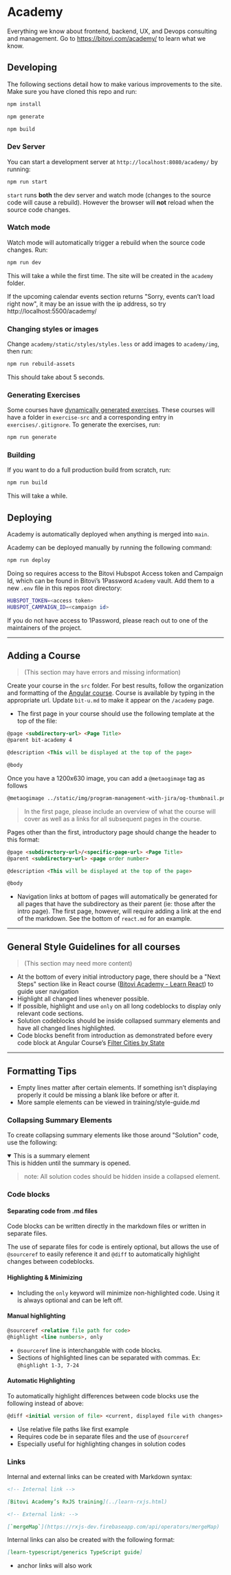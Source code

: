 # Academy

Everything we know about frontend, backend, UX, and Devops consulting and management. Go to https://bitovi.com/academy/ to learn what we know.

## Developing

The following sections detail how to make various improvements to the site. Make sure you have cloned this repo and run:

```sh
npm install
```

```sh
npm generate
```

```sh
npm build
```

### Dev Server

You can start a development server at `http://localhost:8080/academy/` by running:

```sh
npm run start
```

`start` runs **both** the dev server and watch mode (changes to the source code will cause a
rebuild). However the browser will **not** reload when the source code changes.

### Watch mode

Watch mode will automatically trigger a rebuild when the source code changes. Run:

```sh
npm run dev
```

This will take a while the first time. The site will be created in the `academy` folder.

If the upcoming calendar events section returns "Sorry, events can’t load right now", it may be an issue with the ip address, so try http://localhost:5500/academy/

### Changing styles or images

Change `academy/static/styles/styles.less` or add images to `academy/img`, then run:

```sh
npm run rebuild-assets
```

This should take about 5 seconds.

### Generating Exercises

Some courses have [dynamically generated exercises](./exercise-src/README.md). These courses will have a folder in `exercise-src` and a corresponding entry in `exercises/.gitignore`. To generate the exercises, run:

```sh
npm run generate
```

### Building

If you want to do a full production build from scratch, run:

```sh
npm run build
```

This will take a while.

## Deploying

Academy is automatically deployed when anything is merged into `main`.

Academy can be deployed manually by running the following command:

```sh
npm run deploy
```

Doing so requires access to the Bitovi Hubspot Access token and Campaign Id, which can be found in Bitovi’s 1Password `Academy` vault. Add them to a new `.env` file in this repos root directory:

```sh
HUBSPOT_TOKEN=<access token>
HUBSPOT_CAMPAIGN_ID=<campaign id>
```

If you do not have access to 1Password, please reach out to one of the maintainers of the project.

---

## Adding a Course

> (This section may have errors and missing information)

Create your course in the `src` folder. For best results, follow the organization and formatting of the [Angular course](/src/angular/). Course is available by typing in the appropriate url. Update `bit-u.md` to make it appear on the `/academy` page.

- The first page in your course should use the following template at the top of the file:

```md
@page <subdirectory-url> <Page Title>
@parent bit-academy 4

@description <This will be displayed at the top of the page>

@body
```

Once you have a 1200x630 image, you can add a `@metaogimage` tag as follows

```md
@metaogimage ../static/img/program-management-with-jira/og-thumbnail.png
```

> In the first page, please include an overview of what the course will cover as well as a links for all subsequent pages in the course.

Pages other than the first, introductory page should change the header to this format:

```md
@page <subdirectory-url>/<specific-page-url> <Page Title>
@parent <subdirectory-url> <page order number>

@description <This will be displayed at the top of the page>

@body
```

- Navigation links at bottom of pages will automatically be generated for all pages that have the subdirectory as their parent (ie: those after the intro page). The first page, however, will require adding a link at the end of the markdown. See the bottom of `react.md` for an example.

---

## General Style Guidelines for all courses

> (This section may need more content)

- At the bottom of every initial introductory page, there should be a "Next Steps" section like in React course ([Bitovi Academy - Learn React](https://www.bitovi.com/academy/learn-react.html)) to guide user navigation
- Highlight all changed lines whenever possible.
- If possible, highlight and use `only` on all long codeblocks to display only relevant code sections.
- Solution codeblocks should be inside collapsed summary elements and have all changed lines highlighted.
- Code blocks benefit from introduction as demonstrated before every code block at Angular Course’s [Filter Cities by State](https://www.bitovi.com/academy/learn-angular/form-value-changes.html)

---

## Formatting Tips

- Empty lines matter after certain elements. If something isn’t displaying properly it could be missing a blank like before or after it.
- More sample elements can be viewed in training/style-guide.md

### Collapsing Summary Elements

To create collapsing summary elements like those around "Solution" code, use the following:

<!-- ```js -->
<details open>
<summary>This is a summary element</summary>
This is hidden until the summary is opened.

</details>
<!-- ``` -->

> note: All solution codes should be hidden inside a collapsed element.

### Code blocks

#### Separating code from .md files

Code blocks can be written directly in the markdown files or written in separate files.

The use of separate files for code is entirely optional, but allows the use of `@sourceref` to easily reference it and `@diff` to automatically highlight changes between codeblocks.

#### Highlighting & Minimizing

- Including the `only` keyword will minimize non-highlighted code. Using it is always optional and can be left off.

#### Manual highlighting

```md
@sourceref <relative file path for code>
@highlight <line numbers>, only
```

- `@sourceref` line is interchangable with code blocks.
- Sections of highlighted lines can be separated with commas. Ex: `@highlight 1-3, 7-24`

#### Automatic Highlighting

To automatically highlight differences between code blocks use the following instead of above:

```md
@diff <initial version of file> <current, displayed file with changes> only
```

- Use relative file paths like first example
- Requires code be in separate files and the use of `@sourceref`
- Especially useful for highlighting changes in solution codes

### Links

Internal and external links can be created with Markdown syntax:

```md
<!-- Internal link -->

[Bitovi Academy’s RxJS training](../learn-rxjs.html)

<!-- External link: -->

[`mergeMap`](https://rxjs-dev.firebaseapp.com/api/operators/mergeMap)
```

Internal links can also be created with the following format:

```md
[learn-typescript/generics TypeScript guide]
```

- anchor links will also work
